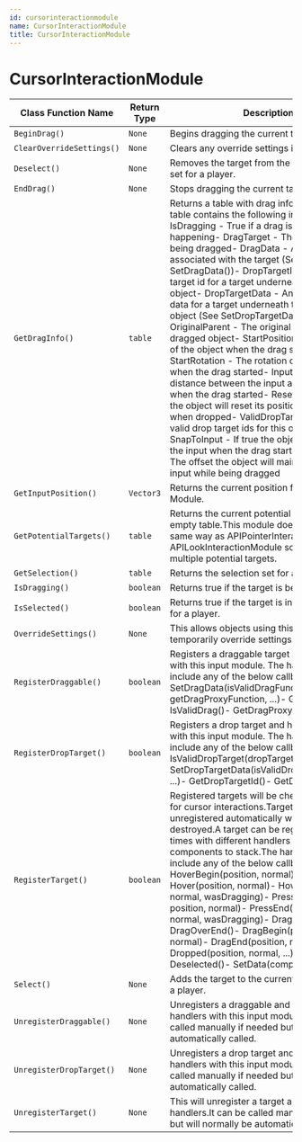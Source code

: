```yaml
---
id: cursorinteractionmodule
name: CursorInteractionModule
title: CursorInteractionModule
---
```


# CursorInteractionModule

| Class Function Name | Return Type | Description | Tags |
| ------------------- | ----------- | ----------- | ---- |
| `BeginDrag()` | `None` | Begins dragging the current target.| None |
| `ClearOverrideSettings()` | `None` | Clears any override settings if they exist.| None |
| `Deselect()` | `None` | Removes the target from the current selection set for a player.| None |
| `EndDrag()` | `None` | Stops dragging the current target.| None |
| `GetDragInfo()` | `table` | Returns a table with drag information. This table contains the following information:- IsDragging - True if a drag is currently happening- DragTarget - The target currently being dragged- DragData - Any drag data associated with the target (See SetDragData())- DropTargetId - Any drop target id for a target underneath the dragged object- DropTargetData - Any drop target data for a target underneath the dragged object (See SetDropTargetData())- OriginalParent - The original parent of the dragged object- StartPosition - The position of the object when the drag started- StartRotation - The rotation of the object when the drag started- InputOffset - The distance between the input and the object when the drag started- ResetOnDrop - If true the object will reset its position and rotation when dropped- ValidDropTargetIds - The valid drop target ids for this object- SnapToInput - If true the object will move to the input when the drag starts- SnapOffset - The offset the object will maintain from the input while being dragged| None |
| `GetInputPosition()` | `Vector3` | Returns the current position for this Input Module.| None |
| `GetPotentialTargets()` | `table` | Returns the current potential targets or an empty table.This module does not work in the same way as APIPointerInteractionModule and APILookInteractionModule so it cannottrack multiple potential targets.| None |
| `GetSelection()` | `table` | Returns the selection set for a player.| None |
| `IsDragging()` | `boolean` | Returns true if the target is being dragged.| None |
| `IsSelected()` | `boolean` | Returns true if the target is in the selection set for a player.| None |
| `OverrideSettings()` | `None` | This allows objects using this module to temporarily override settings.| None |
| `RegisterDraggable()` | `boolean` | Registers a draggable target and handlers with this input module. The handlers can include any of the below callbacks:- SetDragData(isValidDragFunction, getDragProxyFunction, ...)- GetDragData()- IsValidDrag()- GetDragProxy()| None |
| `RegisterDropTarget()` | `boolean` | Registers a drop target and handlers to use with this input module. The handlers can include any of the below callbacks:- IsValidDropTarget(dropTargetIds, ...)- SetDropTargetData(isValidDropTargetFunction, ...)- GetDropTargetId()- GetDropTargetData()| None |
| `RegisterTarget()` | `boolean` | Registered targets will be checked each frame for cursor interactions.Targets will be unregistered automatically when they are destroyed.A target can be registered multiple times with different handlers to allow components to stack.The handlers can include any of the below callbacks:- HoverBegin(position, normal)- Hover(position, normal)- HoverEnd(position, normal, wasDragging)- PressBegin(binding, position, normal)- PressEnd(binding, position, normal, wasDragging)- DragOverBegin()- DragOverEnd()- DragBegin(position, normal)- DragEnd(position, normal)- Dropped(position, normal, ...)- Selected()- Deselected()- SetData(component, ...)| None |
| `Select()` | `None` | Adds the target to the current selection set for a player.| None |
| `UnregisterDraggable()` | `None` | Unregisters a draggable and all of its input handlers with this input module.It can be called manually if needed but will normally be automatically called.| None |
| `UnregisterDropTarget()` | `None` | Unregisters a drop target and all of its handlers with this input module.It can be called manually if needed but will normally be automatically called.| None |
| `UnregisterTarget()` | `None` | This will unregister a target and all of its input handlers.It can be called manually if needed but will normally be automatically called.| None |
